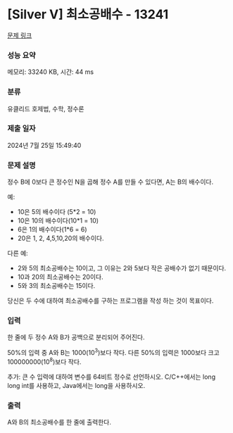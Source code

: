 # [Silver V] 최소공배수 - 13241 

[문제 링크](https://www.acmicpc.net/problem/13241) 

### 성능 요약

메모리: 33240 KB, 시간: 44 ms

### 분류

유클리드 호제법, 수학, 정수론

### 제출 일자

2024년 7월 25일 15:49:40

### 문제 설명

<p>정수 B에 0보다 큰 정수인 N을 곱해 정수 A를 만들 수 있다면, A는 B의 배수이다.</p>

<p>예:</p>

<ul>
	<li>10은 5의 배수이다 (5*2 = 10)</li>
	<li>10은 10의 배수이다(10*1 = 10)</li>
	<li>6은 1의 배수이다(1*6 = 6)</li>
	<li>20은 1, 2, 4,5,10,20의 배수이다.</li>
</ul>

<p>다른 예:</p>

<ul>
	<li>2와 5의 최소공배수는 10이고, 그 이유는 2와 5보다 작은 공배수가 없기 때문이다.</li>
	<li>10과 20의 최소공배수는 20이다.</li>
	<li>5와 3의 최소공배수는 15이다.</li>
</ul>

<p>당신은 두 수에 대하여 최소공배수를 구하는 프로그램을 작성 하는 것이 목표이다.</p>

### 입력 

 <p>한 줄에 두 정수 A와 B가 공백으로 분리되어 주어진다.</p>

<p>50%의 입력 중 A와 B는 1000(10<sup>3</sup>)보다 작다. 다른 50%의 입력은 1000보다 크고 100000000(10<sup>8</sup>)보다 작다.</p>

<p>추가: 큰 수 입력에 대하여 변수를 64비트 정수로 선언하시오. C/C++에서는 long long int를 사용하고, Java에서는 long을 사용하시오.</p>

### 출력 

 <p>A와 B의 최소공배수를 한 줄에 출력한다.</p>

